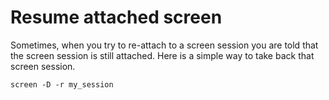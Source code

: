 # Resume attached screen

Sometimes, when you try to re-attach to a screen session you are told that the screen session is still attached. Here is a simple way to take back that screen session.

```screen -D -r my_session```
